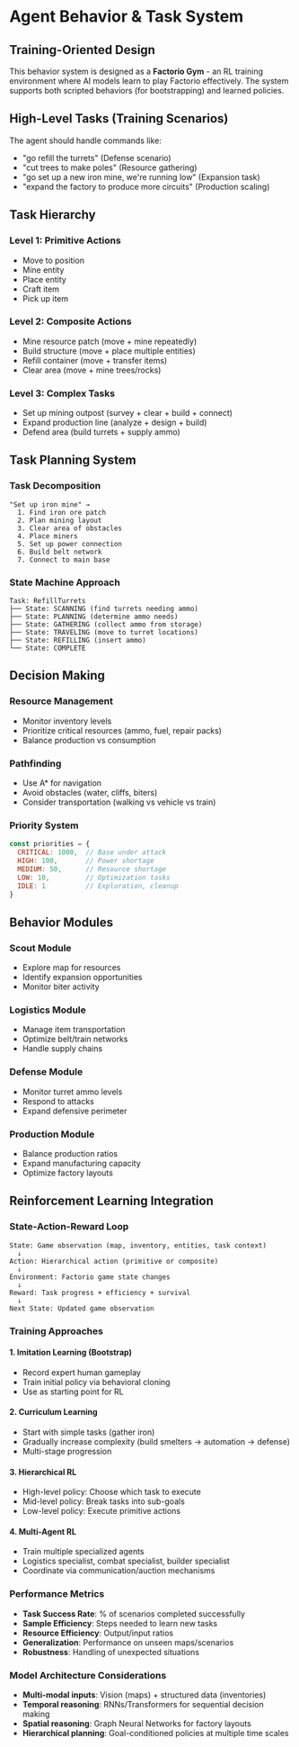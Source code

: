 # Agent Behavior & Task System

## Training-Oriented Design

This behavior system is designed as a **Factorio Gym** - an RL training environment where AI models learn to play Factorio effectively. The system supports both scripted behaviors (for bootstrapping) and learned policies.

## High-Level Tasks (Training Scenarios)

The agent should handle commands like:
- "go refill the turrets" (Defense scenario)
- "cut trees to make poles" (Resource gathering)
- "go set up a new iron mine, we're running low" (Expansion task)
- "expand the factory to produce more circuits" (Production scaling)

## Task Hierarchy

### Level 1: Primitive Actions
- Move to position
- Mine entity
- Place entity
- Craft item
- Pick up item

### Level 2: Composite Actions  
- Mine resource patch (move + mine repeatedly)
- Build structure (move + place multiple entities)
- Refill container (move + transfer items)
- Clear area (move + mine trees/rocks)

### Level 3: Complex Tasks
- Set up mining outpost (survey + clear + build + connect)
- Expand production line (analyze + design + build)
- Defend area (build turrets + supply ammo)

## Task Planning System

### Task Decomposition
```
"Set up iron mine" →
  1. Find iron ore patch
  2. Plan mining layout
  3. Clear area of obstacles
  4. Place miners
  5. Set up power connection
  6. Build belt network
  7. Connect to main base
```

### State Machine Approach
```
Task: RefillTurrets
├── State: SCANNING (find turrets needing ammo)
├── State: PLANNING (determine ammo needs)
├── State: GATHERING (collect ammo from storage)
├── State: TRAVELING (move to turret locations)
├── State: REFILLING (insert ammo)
└── State: COMPLETE
```

## Decision Making

### Resource Management
- Monitor inventory levels
- Prioritize critical resources (ammo, fuel, repair packs)
- Balance production vs consumption

### Pathfinding
- Use A* for navigation
- Avoid obstacles (water, cliffs, biters)
- Consider transportation (walking vs vehicle vs train)

### Priority System
```javascript
const priorities = {
  CRITICAL: 1000,  // Base under attack
  HIGH: 100,       // Power shortage
  MEDIUM: 50,      // Resource shortage  
  LOW: 10,         // Optimization tasks
  IDLE: 1          // Exploration, cleanup
}
```

## Behavior Modules

### Scout Module
- Explore map for resources
- Identify expansion opportunities
- Monitor biter activity

### Logistics Module
- Manage item transportation
- Optimize belt/train networks
- Handle supply chains

### Defense Module
- Monitor turret ammo levels
- Respond to attacks
- Expand defensive perimeter

### Production Module
- Balance production ratios
- Expand manufacturing capacity
- Optimize factory layouts

## Reinforcement Learning Integration

### State-Action-Reward Loop
```
State: Game observation (map, inventory, entities, task context)
  ↓
Action: Hierarchical action (primitive or composite)
  ↓
Environment: Factorio game state changes
  ↓
Reward: Task progress + efficiency + survival
  ↓
Next State: Updated game observation
```

### Training Approaches

#### 1. Imitation Learning (Bootstrap)
- Record expert human gameplay
- Train initial policy via behavioral cloning
- Use as starting point for RL

#### 2. Curriculum Learning
- Start with simple tasks (gather iron)
- Gradually increase complexity (build smelters → automation → defense)
- Multi-stage progression

#### 3. Hierarchical RL
- High-level policy: Choose which task to execute
- Mid-level policy: Break tasks into sub-goals
- Low-level policy: Execute primitive actions

#### 4. Multi-Agent RL
- Train multiple specialized agents
- Logistics specialist, combat specialist, builder specialist
- Coordinate via communication/auction mechanisms

### Performance Metrics
- **Task Success Rate**: % of scenarios completed successfully
- **Sample Efficiency**: Steps needed to learn new tasks
- **Resource Efficiency**: Output/input ratios
- **Generalization**: Performance on unseen maps/scenarios
- **Robustness**: Handling of unexpected situations

### Model Architecture Considerations
- **Multi-modal inputs**: Vision (maps) + structured data (inventories)
- **Temporal reasoning**: RNNs/Transformers for sequential decision making
- **Spatial reasoning**: Graph Neural Networks for factory layouts
- **Hierarchical planning**: Goal-conditioned policies at multiple time scales
